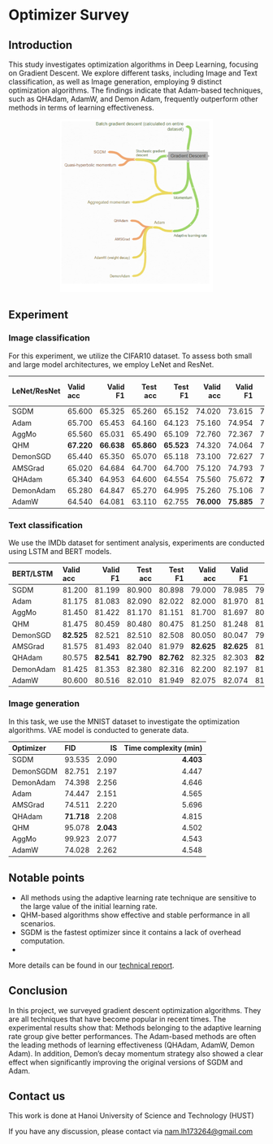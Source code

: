 # Optimizer Survey

## Introduction
This study investigates optimization algorithms in Deep Learning, focusing on Gradient Descent. We explore different tasks, including Image and Text classification, as well as Image generation, employing 9 distinct optimization algorithms. The findings indicate that Adam-based techniques, such as QHAdam, AdamW, and Demon Adam, frequently outperform other methods in terms of learning effectiveness.
<div align="center">

<p align="center">
  <img src="./asset/introp.png" width="300px" alt="gradient descent based algorithm">
</p>
</div>

## Experiment
### Image classification
For this experiment, we utilize the CIFAR10 dataset. To assess both small and large model architectures, we employ LeNet and ResNet.

| LeNet/ResNet | Valid acc  | Valid F1    | Test acc     |Test F1     | Valid acc  | Valid F1    | Test acc   |Test F1     | Time complexity (s/epoch) |
|:-------------|:-----------|------------:|-------------:|-----------:|-----------:|------------:|-----------:|-----------:|--------------------------:|
|SGDM          | 65.600     | 65.325      | 65.260       | 65.152     | 74.020     | 73.615      | 73.110     | 72.847     | **6.992/15.205**          |             
|Adam          | 65.700     | 65.453      | 64.160       | 64.123     | 75.160     | 74.954      | 75.070     | 74.985     | 7.135/16.079              |
|AggMo         | 65.560     | 65.031      | 65.490       | 65.109     | 72.760     | 72.367      | 71.990     | 71.641     | 6.966/16.027              |
|QHM           | **67.220** | **66.638**  | **65.860**   | **65.523** | 74.320     | 74.064      | 73.140     | 73.000     | 7.111/16.006              |
|DemonSGD      | 65.440     | 65.350      | 65.070       | 65.118     | 73.100     | 72.627      | 73.280     | 73.118     | 7.149/15.622              |
|AMSGrad       | 65.020     | 64.684      | 64.700       | 64.700     | 75.120     | 74.793      | 73.660     | 72.512     | 7.313/15.965              |
|QHAdam        | 65.340     | 64.953      | 64.600       | 64.554     | 75.560     | 75.672      | **75.130** | **75.428** | 7.277/16.959              |
|DemonAdam     | 65.280     | 64.847      | 65.270       | 64.995     | 75.260     | 75.106      | 74.200     | 74.235     | 8.533/16.660              |
|AdamW         | 64.540     | 64.081      | 63.110       | 62.755     | **76.000** | **75.885**  | 75.030     | 75.081     | 8.294/16.723              |

### Text classification
We use the IMDb dataset for sentiment analysis, experiments are conducted using LSTM and BERT models.

| BERT/LSTM    | Valid acc  | Valid F1    | Test acc     |Test F1     | Valid acc  | Valid F1    | Test acc   |Test F1     | 
|:-------------|:-----------|------------:|-------------:|-----------:|-----------:|------------:|-----------:|-----------:|
|SGDM          | 81.200     | 81.199      | 80.900       | 80.898     | 79.000     | 78.985      | 79.790     | 79.783     |             
|Adam          | 81.175     | 81.083      | 82.090       | 82.022     | 82.000     | 81.970      | 81.470     | 81.439     |
|AggMo         | 81.450     | 81.422      | 81.170       | 81.151     | 81.700     | 81.697      | 80.620     | 80.618     |
|QHM           | 81.475     | 80.459      | 80.480       | 80.475     | 81.250     | 81.248      | 81.420     | 81.481     |
|DemonSGD      | **82.525** | 82.521      | 82.510       | 82.508     | 80.050     | 80.047      | 79.460     | 79.460     |
|AMSGrad       | 81.575     | 81.493      | 82.040       | 81.979     | **82.625** | **82.625**  | 81.950     | 81.950     |
|QHAdam        | 80.575     | **82.541**  | **82.790**   | **82.762** | 82.325     | 82.303      | **82.070** | **82.047** | 
|DemonAdam     | 81.425     | 81.353      | 82.380       | 82.316     | 82.200     | 82.197      | 81.890     | 81.888     |
|AdamW         | 80.600     | 80.516      | 82.010       | 81.949     | 82.075     | 82.074      | 81.410     | 81.410     |

### Image generation
In this task, we use the MNIST dataset to investigate the optimization algorithms. VAE model is conducted to generate data.

| Optimizer    | FID        | IS          | Time complexity (min)|
|:-------------|:-----------|------------:|---------------------:|
| SGDM         | 93.535     | 2.090       | **4.403**            |
| DemonSGDM    | 82.751     | 2.197       | 4.447                |
| DemonAdam    | 74.398     | 2.256       | 4.646                |
| Adam         | 74.447     | 2.151       | 4.565                |
| AMSGrad      | 74.511     | 2.220       | 5.696                |
| QHAdam       | **71.718** | 2.208       | 4.815                |
| QHM          | 95.078     | **2.043**   | 4.502                |
| AggMo        | 99.923     | 2.077       | 4.543                |
| AdamW        | 74.028     | 2.262       | 4.548                |


## Notable points
- All methods using the adaptive learning rate technique are sensitive to the large value of the initial learning rate.
- QHM-based algorithms show effective and stable performance in all scenarios.
- SGDM is the fastest optimizer since it contains a lack of overhead computation.
- 
More details can be found in our [technical report](https://github.com/NamCyan/Optimizer_Survey/blob/main/asset/optimizer_survey_report.pdf).

## Conclusion
In this project, we surveyed gradient descent optimization algorithms. They are all techniques that have become popular in recent times. The experimental results show that: Methods belonging to the adaptive learning rate group give better performances. The Adam-based methods are often the leading methods of learning effectiveness (QHAdam, AdamW, Demon Adam). In addition, Demon’s decay momentum strategy also showed a clear effect when significantly improving the original versions of SGDM and Adam.

## Contact us
This work is done at Hanoi University of Science and Technology (HUST)

If you have any discussion, please contact via nam.lh173264@gmail.com

